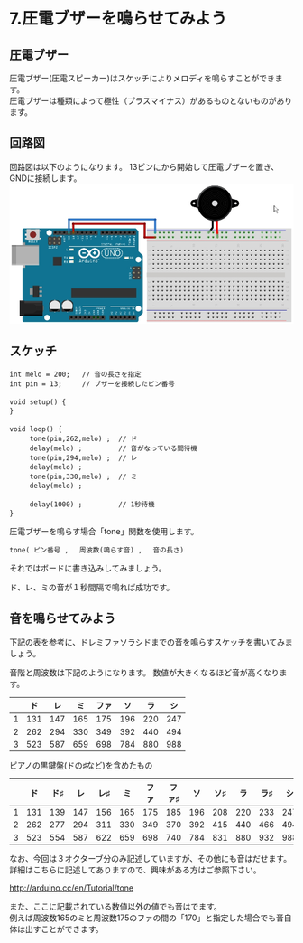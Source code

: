 # 7.圧電ブザーを鳴らせてみよう

## 圧電ブザー

圧電ブザー(圧電スピーカー)はスケッチによりメロディを鳴らすことができます。
<br>
圧電ブザーは種類によって極性（プラスマイナス）があるものとないものがあります。


## 回路図

回路図は以下のようになります。
13ピンにから開始して圧電ブザーを置き、GNDに接続します。<br>
![](buzzer2.jpg)

## スケッチ


```
int melo = 200;   // 音の長さを指定
int pin = 13;     // ブザーを接続したピン番号
  
void setup() {
}

void loop() {
     tone(pin,262,melo) ;  // ド
     delay(melo) ;         // 音がなっている間待機
     tone(pin,294,melo) ;  // レ
     delay(melo) ;
     tone(pin,330,melo) ;  // ミ
     delay(melo) ;

     delay(1000) ;         // 1秒待機
}
```

圧電ブザーを鳴らす場合「tone」関数を使用します。
```
tone( ピン番号 , 　周波数(鳴らす音) , 　音の長さ)
```

それではボードに書き込みしてみましょう。

ド、レ、ミの音が１秒間隔で鳴れば成功です。


## 音を鳴らせてみよう


下記の表を参考に、ドレミファソラシドまでの音を鳴らすスケッチを書いてみましょう。

音階と周波数は下記のようになります。
数値が大きくなるほど音が高くなります。

|   | ド | レ | ミ | ファ | ソ | ラ | シ |
| -- | -- | -- | -- | --   | -- | -- | -- |
| 1 | 131 | 147 | 165 | 175 | 196 | 220 | 247 |
| 2 | 262 | 294 | 330 | 349 | 392 | 440 | 494 |
| 3 | 523 | 587 | 659 | 698 | 784 | 880 | 988 |

ピアノの黒鍵盤(ドの♯など)を含めたもの

| | ド | ド♯ | レ | レ♯ | ミ | ファ | ファ♯ | ソ | ソ♯ | ラ | ラ♯ | シ |
|  -- | -- |-- | -- | -- | -- | -- | -- | -- | -- | -- | -- | -- |
|  1 | 131 | 139 | 147 | 156 | 165 | 175 | 185 | 196 | 208 | 220 | 233 | 247 |
| 2 | 262 | 277 | 294 | 311 | 330 | 349 | 370 | 392 | 415 | 440 | 466 | 494 |
 | 3 | 523 | 554 | 587 | 622 | 659 | 698 | 740 | 784 | 831 | 880 | 932 | 988 |

なお、今回は３オクターブ分のみ記述していますが、その他にも音はだせます。
<br>
詳細はこちらに記述してありますので、興味がある方はご参照下さい。

http://arduino.cc/en/Tutorial/tone

また、ここに記載されている数値以外の値でも音はでます。
<br>
例えば周波数165のミと周波数175のファの間の「170」と指定した場合でも音自体は出すことができます。
